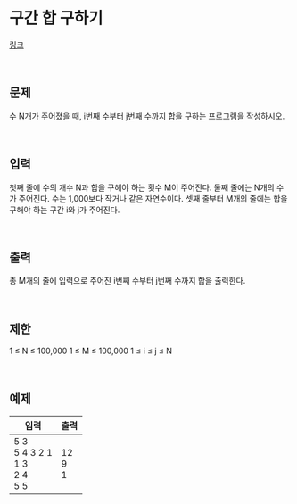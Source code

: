 # 구간 합 구하기

[링크](https://www.acmicpc.net/problem/11659)

<br>

## 문제

수 N개가 주어졌을 때, i번째 수부터 j번째 수까지 합을 구하는 프로그램을 작성하시오.

<br>

## 입력

첫째 줄에 수의 개수 N과 합을 구해야 하는 횟수 M이 주어진다. 둘째 줄에는 N개의 수가 주어진다. 수는 1,000보다 작거나 같은 자연수이다. 셋째 줄부터 M개의 줄에는 합을 구해야 하는 구간 i와 j가 주어진다.

<br>

## 출력

총 M개의 줄에 입력으로 주어진 i번째 수부터 j번째 수까지 합을 출력한다.

<br>

## 제한

1 ≤ N ≤ 100,000
1 ≤ M ≤ 100,000
1 ≤ i ≤ j ≤ N

<br>

## 예제

| 입력                                      | 출력         |
| ----------------------------------------- | ------------ |
| 5 3<br>5 4 3 2 1<br>1 3<br>2 4<br>5 5<br> | 12<br>9<br>1 |
